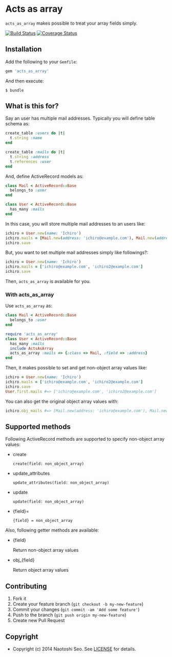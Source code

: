 # Acts as array

`acts_as_array` makes possible to treat your array fields simply.

[![Build Status](https://travis-ci.org/sonots/acts_as_array.svg)](https://travis-ci.org/sonots/acts_as_array)
[![Coverage Status](https://coveralls.io/repos/sonots/acts_as_array/badge.png)](https://coveralls.io/r/sonots/acts_as_array)

## Installation

Add the following to your `Gemfile`:

```ruby
gem 'acts_as_array'
```

And then execute:

```plain
$ bundle
```

## What is this for?

Say an user has multiple mail addresses. Typically you will define table schema as:

```ruby
create_table :users do |t|
  t.string :name
end

create_table :mails do |t|
  t.string :address
  t.references :user
end
```

And, define ActiveRecord models as:

```ruby
class Mail < ActiveRecord::Base
  belongs_to :user
end

class User < ActiveRecord::Base
  has_many :mails
end
```

In this case, you will store multiple mail addresses to an users like:

```ruby
ichiro = User.new(name: 'Ichiro')
ichiro.mails = [Mail.new(address: 'ichiro@example.com'), Mail.new(address: 'ichiro2@example.com')]
ichiro.save
```

But, you want to set multiple mail addresses simply like followings?:

```ruby
ichiro = User.new(name: 'Ichiro')
ichiro.mails = ['ichiro@example.com', 'ichiro2@example.com']
ichiro.save
```

Then, `acts_as_array` is available for you. 


### With acts_as_array

Use `acts_as_array` as:

```ruby
class Mail < ActiveRecord::Base
  belongs_to :user
end

require 'acts_as_array'
class User < ActiveRecord::Base
  has_many :mails
  include ActsAsArray
  acts_as_array :mails => {:class => Mail, :field => :address} 
end
```

Then, it makes possible to set and get non-object array values like:

```ruby
ichiro = User.new(name: 'Ichiro')
ichiro.mails = ['ichiro@example.com', 'ichiro2@example.com']
ichiro.save
User.first.mails #=> ['ichiro@example.com', 'ichiro2@example.com']
```

You can also get the original object array values with:

```ruby
ichiro.obj_mails #=> [Mail.new(address: 'ichiro@example.com'), Mail.new(address: 'ichiro2@example.com')]
```

## Supported methods

Following ActiveRecord methods are supported to specify non-object array values:

* create

  `create(field: non_object_array)`

* update_attributes

   `update_attributes(field: non_object_array)`

* update

   `update(field: non_object_array)`

* {field}=

   `{field} = non_object_array`

Also, following getter methods are available:

* {field}

  Return non-object array values

* obj_{field}

  Return object array values

## Contributing

1. Fork it
2. Create your feature branch (`git checkout -b my-new-feature`)
3. Commit your changes (`git commit -am 'Add some feature'`)
4. Push to the branch (`git push origin my-new-feature`)
5. Create new Pull Request

## Copyright

* Copyright (c) 2014 Naotoshi Seo. See [LICENSE](LICENSE) for details.
